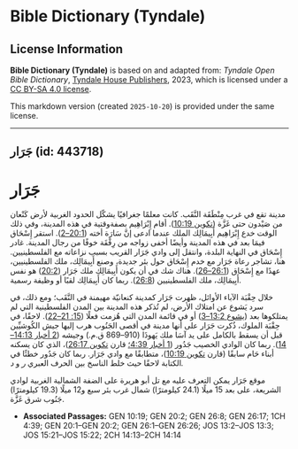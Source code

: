 # Bible Dictionary (Tyndale)

## License Information

**Bible Dictionary (Tyndale)** is based on and adapted from: _Tyndale Open Bible Dictionary_, [Tyndale House Publishers](https://tyndaleopenresources.com/), 2023, which is licensed under a [CC BY-SA 4.0 license](https://creativecommons.org/licenses/by-sa/4.0/legalcode.en).

This markdown version (created `2025-10-20`) is provided under the same license.



--------------------------------

## جَرَار (id: 443718)

جَرَار
======

مدينة تقع في غرب مِنْطَقَة النَّقَب. كانت معلمًا جغرافيًا يشكّل الحدود الغربية لأرض كَنْعان من صَيْدون حتى غَزَّة ([تكوين 10:19](https://ref.ly/Gen10:19)). أقام إِبْرَاهِيم بصفةوقتية في هذه المدينة، وفي ذلك الوقت خدع إِبْرَاهِيم أَبِيمَالِك الملك عندما ادعى إنَّ سَارَة أخته ([20:1–2](https://ref.ly/Gen20:1-Gen20:2)). استقر إِسْحَاق فيمَا بعد في هذه المدينة وأيضًا أخفى زواجه من رِفْقَة خوفًا من رجال المدينة. غادر إِسْحَاق في النهاية البلدة، وانتقل إلى وادي جَرَار القريب بسبب نزاعاته مع الفلسطينيين. هنا، تشاجر رعاة جَرَار مع خدم إِسْحَاق حول بئر جديدة، وصنع أَبِيمَالِك، ملك الفلسطينيين، عهدًا مع إِسْحَاق ([26:1–26](https://ref.ly/Gen26:1-Gen26:26)). هناك شك في أن يكون أَبِيمَالِك ملك جَرَار ([20:2](https://ref.ly/Gen20:2)) هو نفس أَبِيمَالِك، ملك الفلسطينيين ([26:8](https://ref.ly/Gen26:8)). ربما كان أَبِيمَالِك لقبًا أو وظيفة رسمية.

خلال حِقْبَة الآباء الأوائل، ظهرت جَرَار كمدينة كنعانيّة مهيمنة في النَّقَب؛ ومع ذلك، في سرد يَشوع عن امتلاك الأرض، لم تُذكر هذه المدينة بين المدن الفلسطينية التي لم يمتلكوها بعد ([يشوع 13:2–3](https://ref.ly/Josh13:2-Josh13:3)) أو في قائمة المدن التي هُزمت فعلًا ([15: 21–22](https://ref.ly/Josh15:21-Josh15:22)). لاحقًا، في حِقْبَة الملوك، ذُكرت جَرَار على أنها مدينة في أقصى الجَنُوب هرب إليها جيش الكُوشيِّين قبل أن يسقط بالكامل على يد آسَا ملك يَهوذَا (910–869 ق.م.) وجيشه ([2 أخبار 14:13–14](https://ref.ly/2Chr14:13-2Chr14:14)). ربما كان الوادي الخصيب جَدُور ([1 أخبار 4:39؛](https://ref.ly/1Chr4:39) قارن [تكوين 26:17](https://ref.ly/Gen26:17))، الذي كان يسكنه أبناء حَام سابقًا (قارن [تكوين 10:19](https://ref.ly/Gen10:19))، متطابقًا مع وادي جَرَار. ربما كان جَدُور خطئًا في الكتابة لاحقًا حيث خلط الناسخ بين الحرف العبري *ر* و *د.*

موقع جَرَار يمكن التعرف عليه مع تل أبو هريرة على الضفة الشمالية الغربية لوادي الشريعة، على بعد 15 ميلًا (24\.1 كيلومترًا) شمال غرب بئر سبع و12 ميلًا (19\.3 كيلومترًا) جَنُوب شرق غَزَّة.

* **Associated Passages:** GEN 10:19; GEN 20:2; GEN 26:8; GEN 26:17; 1CH 4:39; GEN 20:1–GEN 20:2; GEN 26:1–GEN 26:26; JOS 13:2–JOS 13:3; JOS 15:21–JOS 15:22; 2CH 14:13–2CH 14:14

